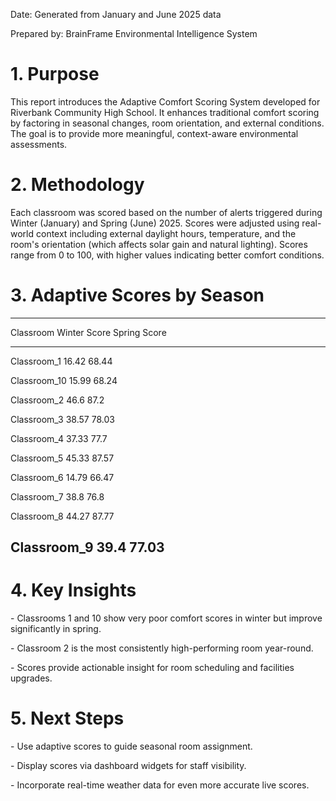 Date: Generated from January and June 2025 data

Prepared by: BrainFrame Environmental Intelligence System

# 1. Purpose

This report introduces the Adaptive Comfort Scoring System developed for
Riverbank Community High School. It enhances traditional comfort scoring
by factoring in seasonal changes, room orientation, and external
conditions. The goal is to provide more meaningful, context-aware
environmental assessments.

# 2. Methodology

Each classroom was scored based on the number of alerts triggered during
Winter (January) and Spring (June) 2025. Scores were adjusted using
real-world context including external daylight hours, temperature, and
the room's orientation (which affects solar gain and natural lighting).
Scores range from 0 to 100, with higher values indicating better comfort
conditions.

# 3. Adaptive Scores by Season

  -----------------------------------------------------------------------
  Classroom               Winter Score            Spring Score
  ----------------------- ----------------------- -----------------------
  Classroom_1             16.42                   68.44

  Classroom_10            15.99                   68.24

  Classroom_2             46.6                    87.2

  Classroom_3             38.57                   78.03

  Classroom_4             37.33                   77.7

  Classroom_5             45.33                   87.57

  Classroom_6             14.79                   66.47

  Classroom_7             38.8                    76.8

  Classroom_8             44.27                   87.77

  Classroom_9             39.4                    77.03
  -----------------------------------------------------------------------

# 4. Key Insights

\- Classrooms 1 and 10 show very poor comfort scores in winter but
improve significantly in spring.

\- Classroom 2 is the most consistently high-performing room year-round.

\- Scores provide actionable insight for room scheduling and facilities
upgrades.

# 5. Next Steps

\- Use adaptive scores to guide seasonal room assignment.

\- Display scores via dashboard widgets for staff visibility.

\- Incorporate real-time weather data for even more accurate live
scores.
